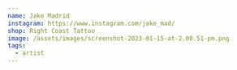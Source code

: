```yaml
---
name: Jake Madrid
instagram: https://www.instagram.com/jake_mad/
shop: Right Coast Tattoo
image: /assets/images/screenshot-2023-01-15-at-2.00.51-pm.png
tags:
  - artist
---
```

